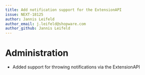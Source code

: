 ```yaml
---
title: Add notification support for the ExtensionAPI
issue: NEXT-18125
author: Jannis Leifeld
author_email: j.leifeld@shopware.com 
author_github: Jannis Leifeld
---
```

# Administration
* Added support for throwing notifications via the ExtensionAPI
